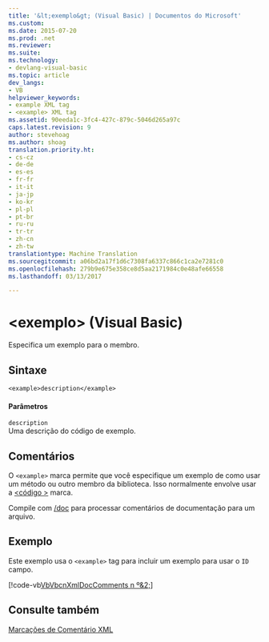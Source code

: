 ```yaml
---
title: '&lt;exemplo&gt; (Visual Basic) | Documentos do Microsoft'
ms.custom: 
ms.date: 2015-07-20
ms.prod: .net
ms.reviewer: 
ms.suite: 
ms.technology:
- devlang-visual-basic
ms.topic: article
dev_langs:
- VB
helpviewer_keywords:
- example XML tag
- <example> XML tag
ms.assetid: 90eeda1c-3fc4-427c-879c-5046d265a97c
caps.latest.revision: 9
author: stevehoag
ms.author: shoag
translation.priority.ht:
- cs-cz
- de-de
- es-es
- fr-fr
- it-it
- ja-jp
- ko-kr
- pl-pl
- pt-br
- ru-ru
- tr-tr
- zh-cn
- zh-tw
translationtype: Machine Translation
ms.sourcegitcommit: a06bd2a17f1d6c7308fa6337c866c1ca2e7281c0
ms.openlocfilehash: 279b9e675e358ce8d5aa2171984c0e48afe66558
ms.lasthandoff: 03/13/2017

---
```

# <a name="ltexamplegt-visual-basic"></a>&lt;exemplo&gt; (Visual Basic)
Especifica um exemplo para o membro.  
  
## <a name="syntax"></a>Sintaxe  
  
```  
<example>description</example>  
```  
  
#### <a name="parameters"></a>Parâmetros  
 `description`  
 Uma descrição do código de exemplo.  
  
## <a name="remarks"></a>Comentários  
 O `<example>` marca permite que você especifique um exemplo de como usar um método ou outro membro da biblioteca. Isso normalmente envolve usar a [ \<código >](../../../visual-basic/language-reference/xmldoc/code.md) marca.  
  
 Compile com [/doc](../../../visual-basic/reference/command-line-compiler/doc.md) para processar comentários de documentação para um arquivo.  
  
## <a name="example"></a>Exemplo  
 Este exemplo usa o `<example>` tag para incluir um exemplo para usar o `ID` campo.  
  
 [!code-vb[VbVbcnXmlDocComments n º&2;](../../../visual-basic/language-reference/xmldoc/codesnippet/VisualBasic/example_1.vb)]  
  
## <a name="see-also"></a>Consulte também  
 [Marcações de Comentário XML](../../../visual-basic/language-reference/xmldoc/recommended-xml-tags-for-documentation-comments.md)
